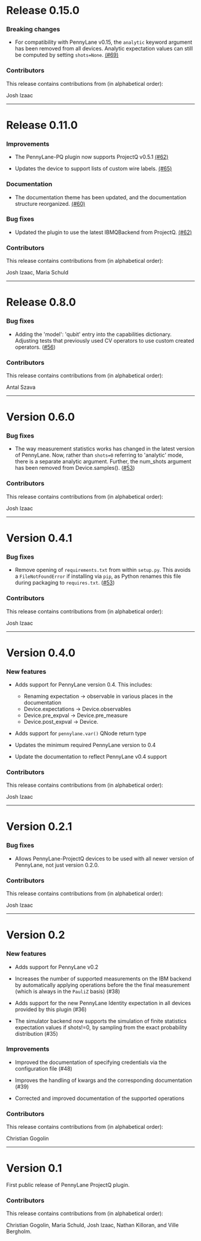 # Release 0.15.0


### Breaking changes

* For compatibility with PennyLane v0.15, the `analytic` keyword argument
  has been removed from all devices. Analytic expectation values can
  still be computed by setting `shots=None`.
  [(#69)](https://github.com/XanaduAI/pennylane-pq/pull/69)

### Contributors

This release contains contributions from (in alphabetical order):

Josh Izaac

---

# Release 0.11.0

### Improvements

* The PennyLane-PQ plugin now supports ProjectQ v0.5.1
  [(#62)](https://github.com/XanaduAI/pennylane-pq/pull/62)

* Updates the device to support lists of custom wire labels.
  [(#65)](https://github.com/PennyLaneAI/pennylane-pq/pull/65)

### Documentation

* The documentation theme has been updated, and the documentation structure
  reorganized.
  [(#60)](https://github.com/XanaduAI/pennylane-pq/pull/60)

### Bug fixes

* Updated the plugin to use the latest IBMQBackend from ProjectQ.
  [(#62)](https://github.com/XanaduAI/pennylane-pq/pull/62)

### Contributors

This release contains contributions from (in alphabetical order):

Josh Izaac, Maria Schuld

---

# Release 0.8.0

### Bug fixes

* Adding the 'model': 'qubit' entry into the capabilities dictionary. Adjusting tests that previously used CV operators to use custom created operators.
  ([#56](https://github.com/XanaduAI/pennylane-pq/pull/56))

### Contributors

This release contains contributions from (in alphabetical order):

Antal Szava

---

# Version 0.6.0

### Bug fixes

* The way measurement statistics works has changed in the latest version of PennyLane. Now, rather
  than `shots=0` referring to 'analytic' mode, there is a separate analytic argument.
  Further, the num_shots argument has been removed from Device.samples().
  ([#53](https://github.com/XanaduAI/pennylane-pq/pull/53))

### Contributors

This release contains contributions from (in alphabetical order):

Josh Izaac

---

# Version 0.4.1

### Bug fixes

* Remove opening of `requirements.txt` from within `setup.py`. This avoids a `FileNotFoundError` if installing via `pip`, as Python renames this file during packaging to `requires.txt`.
  ([#53](https://github.com/XanaduAI/pennylane-pq/pull/53))

### Contributors

This release contains contributions from (in alphabetical order):

Josh Izaac

---

# Version 0.4.0

### New features

* Adds support for PennyLane version 0.4. This includes:

  - Renaming expectation -> observable in various places in the documentation
  - Device.expectations -> Device.observables
  - Device.pre_expval -> Device.pre_measure
  - Device.post_expval -> Device.

* Adds support for `pennylane.var()` QNode return type

* Updates the minimum required PennyLane version to 0.4

* Update the documentation to reflect PennyLane v0.4 support

### Contributors

This release contains contributions from (in alphabetical order):

Josh Izaac

---

# Version 0.2.1

### Bug fixes

* Allows PennyLane-ProjectQ devices to be used with all newer version of PennyLane, not just version 0.2.0.

### Contributors

This release contains contributions from (in alphabetical order):

Josh Izaac

---

# Version 0.2

### New features

* Adds support for PennyLane v0.2

* Increases the number of supported measurements on the IBM backend by automatically applying operations before the the final measurement (which is always in the `PauliZ` basis) (#38)

* Adds support for the new PennyLane Identity expectation in all devices provided by this plugin (#36)

* The simulator backend now supports the simulation of finite statistics expectation values if shots!=0, by sampling from the exact probability distribution (#35)

### Improvements

* Improved the documentation of specifying credentials via the configuration file (#48)

* Improves the handling of kwargs and the corresponding documentation (#39)

* Corrected and improved documentation of the supported operations

### Contributors

This release contains contributions from (in alphabetical order):

Christian Gogolin

---

# Version 0.1

First public release of PennyLane ProjectQ plugin.

### Contributors

This release contains contributions from (in alphabetical order):

Christian Gogolin, Maria Schuld, Josh Izaac, Nathan Killoran, and Ville Bergholm.
